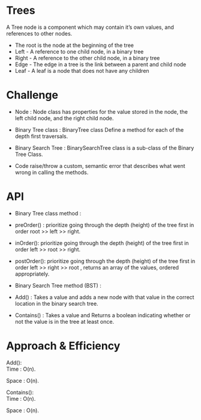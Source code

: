 # Trees
A Tree node is a component which may contain it’s own values, and references to other nodes.

- The root is the node at the beginning of the tree
- Left - A reference to one child node, in a binary tree
- Right - A reference to the other child node, in a binary tree
- Edge - The edge in a tree is the link between a parent and child node
- Leaf - A leaf is a node that does not have any children

# Challenge
* Node : Node class has properties for the value stored in the node, the left child node, and the right child node.

* Binary Tree class : BinaryTree class Define a method for each of the depth first traversals.

* Binary Search Tree : BinarySearchTree class is a sub-class of the Binary Tree Class.

* Code raise/throw a custom, semantic error that describes what went wrong in calling the methods.

# API
* Binary Tree class method :

* preOrder() : prioritize going through the depth (height) of the tree first in order root >> left >> right.

* inOrder(): prioritize going through the depth (height) of the tree first in order left >> root >> right.

* postOrder(): prioritize going through the depth (height) of the tree first in order left >> right >> root , returns an array of the values, ordered appropriately.

* Binary Search Tree method (BST) :

* Add() : Takes a value and adds a new node with that value in the correct location in the binary search tree.

* Contains() : Takes a value and Returns a boolean indicating whether or not the value is in the tree at least once.<br>

# Approach & Efficiency
Add():<br>
Time : O(n).<br>

Space : O(n).<br>

Contains():<br>
Time : O(n).<br>

Space : O(n).<br>